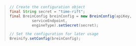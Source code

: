 > ```java
> // Create the configuration object
> final String secret = "time-rift";
> final BreinConfig breinConfig = new BreinConfig(apiKey,
>           serviceEndpoint,
>           engineType).setSecret(secret);
>
> // Set the configuration for later usage
> Breinify.setConfig(breinConfig);
> ```
